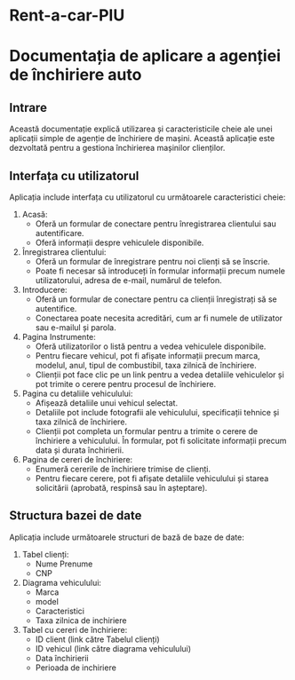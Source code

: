 # Rent-a-car-PIU
# **Documentația de aplicare a agenției de închiriere auto**

## **Intrare**

Această documentație explică utilizarea și caracteristicile cheie ale unei aplicații simple de agenție de închiriere de mașini. Această aplicație este dezvoltată pentru a gestiona închirierea mașinilor clienților.

## **Interfața cu utilizatorul**

Aplicația include interfața cu utilizatorul cu următoarele caracteristici cheie:

1. Acasă:
    - Oferă un formular de conectare pentru înregistrarea clientului sau autentificare.
    - Oferă informații despre vehiculele disponibile.
2. Înregistrarea clientului:
    - Oferă un formular de înregistrare pentru noi clienți să se înscrie.
    - Poate fi necesar să introduceți în formular informații precum numele utilizatorului, adresa de e-mail, numărul de telefon.
3. Introducere:
    - Oferă un formular de conectare pentru ca clienții înregistrați să se autentifice.
    - Conectarea poate necesita acreditări, cum ar fi numele de utilizator sau e-mailul și parola.
4. Pagina Instrumente:
    - Oferă utilizatorilor o listă pentru a vedea vehiculele disponibile.
    - Pentru fiecare vehicul, pot fi afișate informații precum marca, modelul, anul, tipul de combustibil, taxa zilnică de închiriere.
    - Clienții pot face clic pe un link pentru a vedea detaliile vehiculelor și pot trimite o cerere pentru procesul de închiriere.
5. Pagina cu detaliile vehiculului:
    - Afișează detaliile unui vehicul selectat.
    - Detaliile pot include fotografii ale vehiculului, specificații tehnice și taxa zilnică de închiriere.
    - Clienții pot completa un formular pentru a trimite o cerere de închiriere a vehiculului. În formular, pot fi solicitate informații precum data și durata închirierii.
6. Pagina de cereri de închiriere:
    - Enumeră cererile de închiriere trimise de clienți.
    - Pentru fiecare cerere, pot fi afișate detaliile vehiculului și starea solicitării (aprobată, respinsă sau în așteptare).

## **Structura bazei de date**

Aplicația include următoarele structuri de bază de baze de date:

1. Tabel clienți:
    - Nume Prenume
    - CNP
2. Diagrama vehiculului:
    - Marca
    - model
    - Caracteristici
    - Taxa zilnica de inchiriere
3. Tabel cu cereri de închiriere:
    - ID client (link către Tabelul clienți)
    - ID vehicul (link către diagrama vehiculului)
    - Data închirierii
    - Perioada de inchiriere
